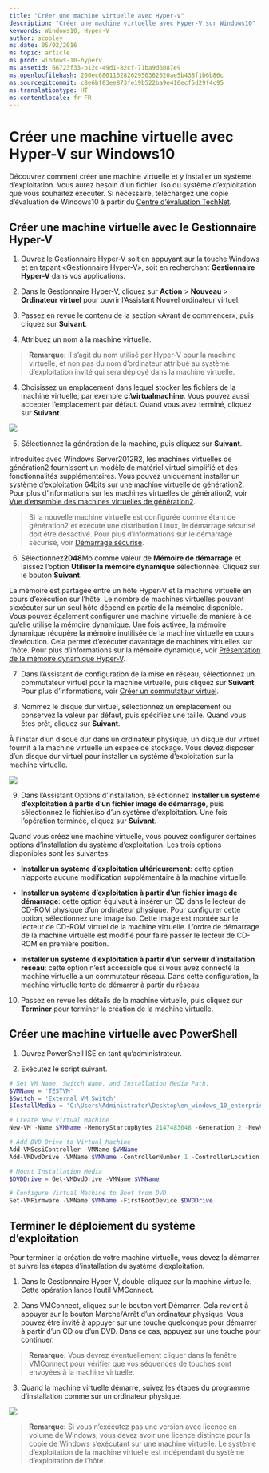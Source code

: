 ```yaml
---
title: "Créer une machine virtuelle avec Hyper-V"
description: "Créer une machine virtuelle avec Hyper-V sur Windows10"
keywords: Windows10, Hyper-V
author: scooley
ms.date: 05/02/2016
ms.topic: article
ms.prod: windows-10-hyperv
ms.assetid: 66723f33-b12c-49d1-82cf-71ba9d6087e9
ms.openlocfilehash: 200ec68011628262950362620ae5b438f1b6b86c
ms.sourcegitcommit: c8e6bf83ee873fe19b522ba9e416ecf5d29f4c95
ms.translationtype: HT
ms.contentlocale: fr-FR
---
```

# <a name="create-virtual-machine-with-hyper-v-on-windows-10"></a>Créer une machine virtuelle avec Hyper-V sur Windows10

Découvrez comment créer une machine virtuelle et y installer un système d’exploitation.  Vous aurez besoin d'un fichier .iso du système d’exploitation que vous souhaitez exécuter. Si nécessaire, téléchargez une copie d’évaluation de Windows10 à partir du [Centre d’évaluation TechNet](http://www.microsoft.com/en-us/evalcenter/).

## <a name="create-a-virtual-machine-with-hyper-v-manager"></a>Créer une machine virtuelle avec le Gestionnaire Hyper-V

1. Ouvrez le Gestionnaire Hyper-V soit en appuyant sur la touche Windows et en tapant «Gestionnaire Hyper-V», soit en recherchant **Gestionnaire Hyper-V** dans vos applications.

2. Dans le Gestionnaire Hyper-V, cliquez sur **Action** > **Nouveau** > **Ordinateur virtuel** pour ouvrir l’Assistant Nouvel ordinateur virtuel.

2. Passez en revue le contenu de la section «Avant de commencer», puis cliquez sur **Suivant**. 

3. Attribuez un nom à la machine virtuelle.
  > **Remarque:** Il s’agit du nom utilisé par Hyper-V pour la machine virtuelle, et non pas du nom d’ordinateur attribué au système d’exploitation invité qui sera déployé dans la machine virtuelle.

4. Choisissez un emplacement dans lequel stocker les fichiers de la machine virtuelle, par exemple **c:\virtualmachine**. Vous pouvez aussi accepter l’emplacement par défaut. Quand vous avez terminé, cliquez sur **Suivant**.
    
  ![](media/new_vm_upd.png)

5. Sélectionnez la génération de la machine, puis cliquez sur **Suivant**.  

  Introduites avec Windows Server2012R2, les machines virtuelles de génération2 fournissent un modèle de matériel virtuel simplifié et des fonctionnalités supplémentaires. Vous pouvez uniquement installer un système d’exploitation 64bits sur une machine virtuelle de génération2. Pour plus d’informations sur les machines virtuelles de génération2, voir [Vue d’ensemble des machines virtuelles de génération2](https://technet.microsoft.com/en-us/library/dn282285.aspx).
  
  > Si la nouvelle machine virtuelle est configurée comme étant de génération2 et exécute une distribution Linux, le démarrage sécurisé doit être désactivé. Pour plus d’informations sur le démarrage sécurisé, voir [Démarrage sécurisé](https://technet.microsoft.com/en-us/library/dn486875.aspx).

6. Sélectionnez**2048**Mo comme valeur de **Mémoire de démarrage** et laissez l’option **Utiliser la mémoire dynamique** sélectionnée. Cliquez sur le bouton **Suivant**.  

  La mémoire est partagée entre un hôte Hyper-V et la machine virtuelle en cours d’exécution sur l’hôte. Le nombre de machines virtuelles pouvant s’exécuter sur un seul hôte dépend en partie de la mémoire disponible. Vous pouvez également configurer une machine virtuelle de manière à ce qu’elle utilise la mémoire dynamique. Une fois activée, la mémoire dynamique récupère la mémoire inutilisée de la machine virtuelle en cours d’exécution. Cela permet d’exécuter davantage de machines virtuelles sur l’hôte. Pour plus d’informations sur la mémoire dynamique, voir [Présentation de la mémoire dynamique Hyper-V](https://technet.microsoft.com/en-us/library/hh831766.aspx).

7. Dans l’Assistant de configuration de la mise en réseau, sélectionnez un commutateur virtuel pour la machine virtuelle, puis cliquez sur **Suivant**. Pour plus d’informations, voir [Créer un commutateur virtuel](connect-to-network.md).

8. Nommez le disque dur virtuel, sélectionnez un emplacement ou conservez la valeur par défaut, puis spécifiez une taille. Quand vous êtes prêt, cliquez sur **Suivant**.

  À l’instar d’un disque dur dans un ordinateur physique, un disque dur virtuel fournit à la machine virtuelle un espace de stockage. Vous devez disposer d’un disque dur virtuel pour installer un système d’exploitation sur la machine virtuelle.
  
  ![](media/new_vhd_upd.png)  

9. Dans l’Assistant Options d’installation, sélectionnez **Installer un système d’exploitation à partir d’un fichier image de démarrage**, puis sélectionnez le fichier.iso d’un système d’exploitation. Une fois l’opération terminée, cliquez sur **Suivant**.

  Quand vous créez une machine virtuelle, vous pouvez configurer certaines options d’installation du système d’exploitation. Les trois options disponibles sont les suivantes:

  - **Installer un système d’exploitation ultérieurement**: cette option n’apporte aucune modification supplémentaire à la machine virtuelle.

  - **Installer un système d’exploitation à partir d’un fichier image de démarrage**: cette option équivaut à insérer un CD dans le lecteur de CD-ROM physique d’un ordinateur physique. Pour configurer cette option, sélectionnez une image.iso. Cette image est montée sur le lecteur de CD-ROM virtuel de la machine virtuelle. L’ordre de démarrage de la machine virtuelle est modifié pour faire passer le lecteur de CD-ROM en première position.

  - **Installer un système d’exploitation à partir d’un serveur d’installation réseau**: cette option n’est accessible que si vous avez connecté la machine virtuelle à un commutateur réseau. Dans cette configuration, la machine virtuelle tente de démarrer à partir du réseau.
  
10. Passez en revue les détails de la machine virtuelle, puis cliquez sur **Terminer** pour terminer la création de la machine virtuelle.

## <a name="create-a-virtual-machine-with-powershell"></a>Créer une machine virtuelle avec PowerShell

1. Ouvrez PowerShell ISE en tant qu’administrateur.

2. Exécutez le script suivant.

  ```powershell
  # Set VM Name, Switch Name, and Installation Media Path.
  $VMName = 'TESTVM'
  $Switch = 'External VM Switch'
  $InstallMedia = 'C:\Users\Administrator\Desktop\en_windows_10_enterprise_x64_dvd_6851151.iso'
  
  # Create New Virtual Machine
  New-VM -Name $VMName -MemoryStartupBytes 2147483648 -Generation 2 -NewVHDPath "D:\Virtual Machines\$VMName\$VMName.vhdx" -NewVHDSizeBytes 53687091200 -Path "D:\Virtual Machines\$VMName" -SwitchName $Switch
  
  # Add DVD Drive to Virtual Machine
  Add-VMScsiController -VMName $VMName
  Add-VMDvdDrive -VMName $VMName -ControllerNumber 1 -ControllerLocation 0 -Path $InstallMedia
  
  # Mount Installation Media
  $DVDDrive = Get-VMDvdDrive -VMName $VMName
  
  # Configure Virtual Machine to Boot from DVD
  Set-VMFirmware -VMName $VMName -FirstBootDevice $DVDDrive
  ```
  
## <a name="complete-the-operating-system-deployment"></a>Terminer le déploiement du système d’exploitation

Pour terminer la création de votre machine virtuelle, vous devez la démarrer et suivre les étapes d’installation du système d’exploitation.

1. Dans le Gestionnaire Hyper-V, double-cliquez sur la machine virtuelle. Cette opération lance l’outil VMConnect.

2. Dans VMConnect, cliquez sur le bouton vert Démarrer. Cela revient à appuyer sur le bouton Marche/Arrêt d’un ordinateur physique. Vous pouvez être invité à appuyer sur une touche quelconque pour démarrer à partir d’un CD ou d’un DVD. Dans ce cas, appuyez sur une touche pour continuer.
  > **Remarque:** Vous devrez éventuellement cliquer dans la fenêtre VMConnect pour vérifier que vos séquences de touches sont envoyées à la machine virtuelle.

3. Quand la machine virtuelle démarre, suivez les étapes du programme d’installation comme sur un ordinateur physique.

  ![](media/OSDeploy_upd.png) 

> **Remarque:** Si vous n’exécutez pas une version avec licence en volume de Windows, vous devez avoir une licence distincte pour la copie de Windows s’exécutant sur une machine virtuelle. Le système d’exploitation de la machine virtuelle est indépendant du système d’exploitation de l’hôte.
